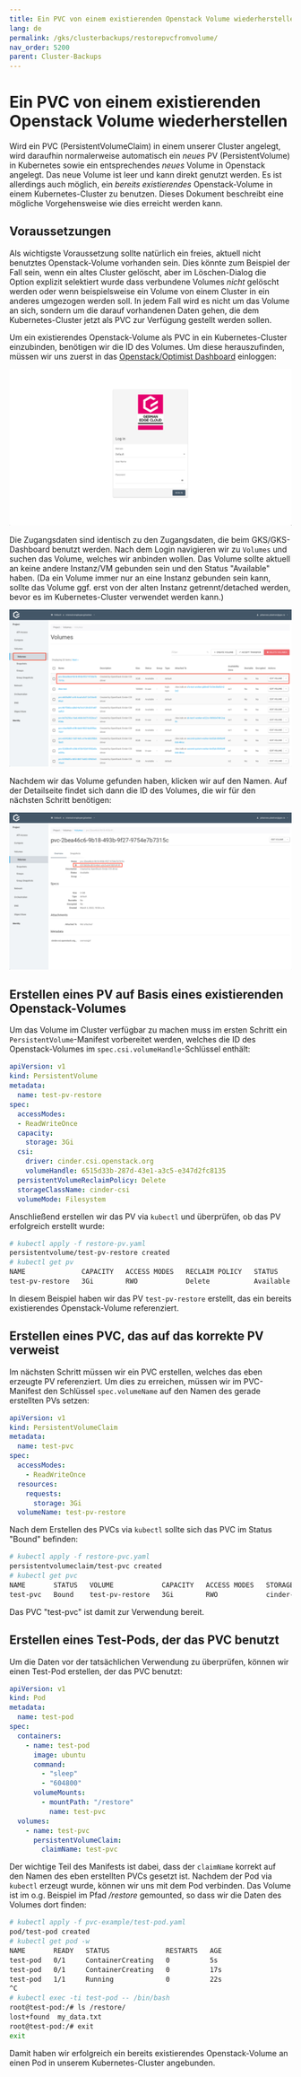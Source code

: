 ```yaml
---
title: Ein PVC von einem existierenden Openstack Volume wiederherstellen
lang: de
permalink: /gks/clusterbackups/restorepvcfromvolume/
nav_order: 5200
parent: Cluster-Backups
---
```

<!-- LTeX:  language=de-DE -->

# Ein PVC von einem existierenden Openstack Volume wiederherstellen

Wird ein PVC (PersistentVolumeClaim) in einem unserer Cluster angelegt, wird daraufhin normalerweise automatisch ein *neues* PV (PersistentVolume) in Kubernetes sowie ein entsprechendes *neues* Volume in Openstack angelegt. Das neue Volume ist leer und kann direkt genutzt werden. Es ist allerdings auch möglich, ein *bereits existierendes* Openstack-Volume in einem Kubernetes-Cluster zu benutzen. Dieses Dokument beschreibt eine mögliche Vorgehensweise wie dies erreicht werden kann.

## Voraussetzungen

Als wichtigste Voraussetzung sollte natürlich ein freies, aktuell nicht benutztes Openstack-Volume vorhanden sein. Dies könnte zum Beispiel der Fall sein, wenn ein altes Cluster gelöscht, aber im Löschen-Dialog die Option explizit selektiert wurde dass verbundene Volumes *nicht* gelöscht werden oder wenn beispielsweise ein Volume von einem Cluster in ein anderes umgezogen werden soll. In jedem Fall wird es nicht um das Volume an sich, sondern um die darauf vorhandenen Daten gehen, die dem Kubernetes-Cluster jetzt als PVC zur Verfügung gestellt werden sollen.

Um ein existierendes Openstack-Volume als PVC in ein Kubernetes-Cluster einzubinden, benötigen wir die ID des Volumes. Um diese herauszufinden, müssen wir uns zuerst in das [Openstack/Optimist Dashboard](https://dashboard.optimist.innovo.cloud/auth/login/) einloggen:

![Openstack Login](openstack-1.png)

Die Zugangsdaten sind identisch zu den Zugangsdaten, die beim GKS/GKS-Dashboard benutzt werden. Nach dem Login navigieren wir zu `Volumes` und suchen das Volume, welches wir anbinden wollen. Das Volume sollte aktuell an keine andere Instanz/VM gebunden sein und den Status "Available" haben. (Da ein Volume immer nur an eine Instanz gebunden sein kann, sollte das Volume ggf. erst von der alten Instanz getrennt/detached werden, bevor es im Kubernetes-Cluster verwendet werden kann.)

![Openstack Volume](openstack-2.png)

Nachdem wir das Volume gefunden haben, klicken wir auf den Namen. Auf der Detailseite findet sich dann die ID des Volumes, die wir für den nächsten Schritt benötigen:

![Openstack Volume ID](openstack-3.png)

## Erstellen eines PV auf Basis eines existierenden Openstack-Volumes

Um das Volume im Cluster verfügbar zu machen muss im ersten Schritt ein `PersistentVolume`-Manifest vorbereitet werden, welches die ID des Openstack-Volumes im `spec.csi.volumeHandle`-Schlüssel enthält:

```yaml
apiVersion: v1
kind: PersistentVolume
metadata:
  name: test-pv-restore
spec:
  accessModes:
  - ReadWriteOnce
  capacity:
    storage: 3Gi
  csi:
    driver: cinder.csi.openstack.org
    volumeHandle: 6515d33b-287d-43e1-a3c5-e347d2fc8135
  persistentVolumeReclaimPolicy: Delete
  storageClassName: cinder-csi
  volumeMode: Filesystem
```

Anschließend erstellen wir das PV via `kubectl` und überprüfen, ob das PV erfolgreich erstellt wurde:

```bash
# kubectl apply -f restore-pv.yaml
persistentvolume/test-pv-restore created
# kubectl get pv
NAME              CAPACITY   ACCESS MODES   RECLAIM POLICY   STATUS      CLAIM   STORAGECLASS   REASON   AGE
test-pv-restore   3Gi        RWO            Delete           Available           cinder-csi              3s
```

In diesem Beispiel haben wir das PV `test-pv-restore` erstellt, das ein bereits existierendes Openstack-Volume referenziert.

## Erstellen eines PVC, das auf das korrekte PV verweist

Im nächsten Schritt müssen wir ein PVC erstellen, welches das eben erzeugte PV referenziert. Um dies zu erreichen, müssen wir im PVC-Manifest den Schlüssel `spec.volumeName` auf den Namen des gerade erstellten PVs setzen:

```yaml
apiVersion: v1
kind: PersistentVolumeClaim
metadata:
  name: test-pvc
spec:
  accessModes:
    - ReadWriteOnce
  resources:
    requests:
      storage: 3Gi
  volumeName: test-pv-restore
```

Nach dem Erstellen des PVCs via `kubectl` sollte sich das PVC im Status "Bound" befinden:

```bash
# kubectl apply -f restore-pvc.yaml
persistentvolumeclaim/test-pvc created
# kubectl get pvc
NAME       STATUS   VOLUME            CAPACITY   ACCESS MODES   STORAGECLASS   AGE
test-pvc   Bound    test-pv-restore   3Gi        RWO            cinder-csi     2s
```

Das PVC "test-pvc" ist damit zur Verwendung bereit.

## Erstellen eines Test-Pods, der das PVC benutzt

Um die Daten vor der tatsächlichen Verwendung zu überprüfen, können wir einen Test-Pod erstellen, der das PVC benutzt:

```yaml
apiVersion: v1
kind: Pod
metadata:
  name: test-pod
spec:
  containers:
    - name: test-pod
      image: ubuntu
      command:
        - "sleep"
        - "604800"
      volumeMounts:
        - mountPath: "/restore"
          name: test-pvc
  volumes:
    - name: test-pvc
      persistentVolumeClaim:
        claimName: test-pvc
```

Der wichtige Teil des Manifests ist dabei, dass der `claimName` korrekt auf den Namen des eben erstellten PVCs gesetzt ist. Nachdem der Pod via `kubectl` erzeugt wurde, können wir uns mit dem Pod verbinden. Das Volume ist im o.g. Beispiel im Pfad */restore* gemounted, so dass wir die Daten des Volumes dort finden:

```bash
# kubectl apply -f pvc-example/test-pod.yaml
pod/test-pod created
# kubectl get pod -w
NAME       READY   STATUS              RESTARTS   AGE
test-pod   0/1     ContainerCreating   0          5s
test-pod   0/1     ContainerCreating   0          17s
test-pod   1/1     Running             0          22s
^C
# kubectl exec -ti test-pod -- /bin/bash
root@test-pod:/# ls /restore/
lost+found  my_data.txt
root@test-pod:/# exit
exit
```

Damit haben wir erfolgreich ein bereits existierendes Openstack-Volume an einen Pod in unserem Kubernetes-Cluster angebunden.
